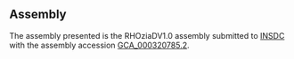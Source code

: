 

Assembly
--------

The assembly presented is the RHOziaDV1.0 assembly submitted to
[INSDC](http://www.insdc.org) with the assembly accession
[GCA\_000320785.2](http://www.ebi.ac.uk/ena/data/view/GCA_000320785.2).

